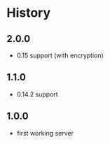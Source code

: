 History
=======

## 2.0.0
* 0.15 support (with encryption)

## 1.1.0
* 0.14.2 support

## 1.0.0
* first working server
